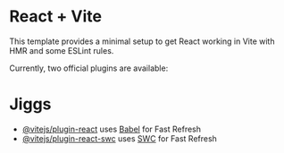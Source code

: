 # React + Vite

This template provides a minimal setup to get React working in Vite with HMR and some ESLint rules.

Currently, two official plugins are available:

# Jiggs
- [@vitejs/plugin-react](https://github.com/vitejs/vite-plugin-react/blob/main/packages/plugin-react/README.md) uses [Babel](https://babeljs.io/) for Fast Refresh
- [@vitejs/plugin-react-swc](https://github.com/vitejs/vite-plugin-react-swc) uses [SWC](https://swc.rs/) for Fast Refresh
